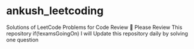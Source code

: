 # ankush_leetcoding
Solutions of LeetCode Problems for Code Review 🙏
Please Review This repository
if(!examsGoingOn)
  I will Update this repository daily by solving one question 

